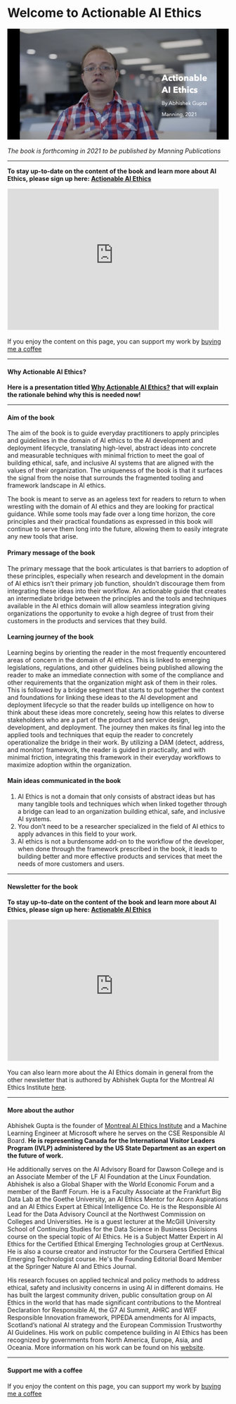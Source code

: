 Welcome to Actionable AI Ethics
===============================

![Cover image](cover.png)

*The book is forthcoming in 2021 to be published by Manning Publications*

***

**To stay up-to-date on the content of the book and learn more about AI Ethics, please sign up here: [Actionable AI Ethics](https://actionableaiethics.substack.com/)**

<iframe src="https://actionableaiethics.substack.com/embed" width="480" height="320" style="border:1px solid #EEE; background:white;" frameborder="0" scrolling="no"></iframe>

If you enjoy the content on this page, you can support my work by [buying me a coffee](https://buymeacoffee.com/abhishekgupta)

<script type="text/javascript" src="https://cdnjs.buymeacoffee.com/1.0.0/button.prod.min.js" data-name="bmc-button" data-slug="abhishekgupta" data-color="#FF5F5F" data-emoji=""  data-font="Cookie" data-text="Buy me a coffee" data-outline-color="#000000" data-font-color="#ffffff" data-coffee-color="#FFDD00" ></script>

***

#### Why Actionable AI Ethics?

**Here is a presentation titled [Why Actionable AI Ethics?](https://atg-abhishek.github.io/presentations/why-actionable-ai-ethics.html) that will explain the rationale behind why this is needed now!**

***

#### Aim of the book

The aim of the book is to guide everyday practitioners to apply principles and guidelines in the domain of AI ethics to the AI development and deployment lifecycle, translating high-level, abstract ideas into concrete and measurable techniques with minimal friction to meet the goal of building ethical, safe, and inclusive AI systems that are aligned with the values of their organization. The uniqueness of the book is that it surfaces the signal from the noise that surrounds the fragmented tooling and framework landscape in AI ethics. 

The book is meant to serve as an ageless text for readers to return to when wrestling with the domain of AI ethics and they are looking for practical guidance. While some tools may fade over a long time horizon, the core principles and their practical foundations as expressed in this book will continue to serve them long into the future, allowing them to easily integrate any new tools that arise. 

#### Primary message of the book

The primary message that the book articulates is that barriers to adoption of these principles, especially when research and development in the domain of AI ethics isn’t their primary job function, shouldn’t discourage them from integrating these ideas into their workflow. An actionable guide that creates an intermediate bridge between the principles and the tools and techniques available in the AI ethics domain will allow seamless integration giving organizations the opportunity to evoke a high degree of trust from their customers in the products and services that they build. 

#### Learning journey of the book

Learning begins by orienting the reader in the most frequently encountered areas of concern in the domain of AI ethics. This is linked to emerging legislations, regulations, and other guidelines being published allowing the reader to make an immediate connection with some of the compliance and other requirements that the organization might ask of them in their roles. This is followed by a bridge segment that starts to put together the context and foundations for linking these ideas to the AI development and deployment lifecycle so that the reader builds up intelligence on how to think about these ideas more concretely, seeing how this relates to diverse stakeholders who are a part of the product and service design, development, and deployment. The journey then makes its final leg into the applied tools and techniques that equip the reader to concretely operationalize the bridge in their work. By utilizing a DAM (detect, address, and monitor) framework, the reader is guided in practically, and with minimal friction, integrating this framework in their everyday workflows to maximize adoption within the organization. 

#### Main ideas communicated in the book

1. AI Ethics is not a domain that only consists of abstract ideas but has many tangible tools and techniques which when linked together through a bridge can lead to an organization building ethical, safe, and inclusive AI systems.
2. You don’t need to be a researcher specialized in the field of AI ethics to apply advances in this field to your work. 
3. AI ethics is not a burdensome add-on to the workflow of the developer, when done through the framework prescribed in the book, it leads to building better and more effective products and services that meet the needs of more customers and users. 

***

#### Newsletter for the book

**To stay up-to-date on the content of the book and learn more about AI Ethics, please sign up here: [Actionable AI Ethics](https://actionableaiethics.substack.com/)**

<iframe src="https://actionableaiethics.substack.com/embed" width="480" height="320" style="border:1px solid #EEE; background:white;" frameborder="0" scrolling="no"></iframe>

You can also learn more about the AI Ethics domain in general from the other newsletter that is authored by Abhishek Gupta for the Montreal AI Ethics Institute [here](https://aiethics.substack.com).

***

#### More about the author

Abhishek Gupta is the founder of [Montreal AI Ethics Institute](https://montrealethics.ai) and a Machine Learning Engineer at Microsoft where he serves on the CSE Responsible AI Board. **He is representing Canada for the International Visitor Leaders Program (IVLP) administered by the US State Department as an expert on the future of work.**

He additionally serves on the AI Advisory Board for Dawson College and is an Associate Member of the LF AI Foundation at the Linux Foundation. Abhishek is also a Global Shaper with the World Economic Forum and a member of the Banff Forum. He is a Faculty Associate at the Frankfurt Big Data Lab at the Goethe University, an AI Ethics Mentor for Acorn Aspirations and an AI Ethics Expert at Ethical Intelligence Co. He is the Responsible AI Lead for the Data Advisory Council at the Northwest Commission on Colleges and Universities. He is a guest lecturer at the McGill University School of Continuing Studies for the Data Science in Business Decisions course on the special topic of AI Ethics. He is a Subject Matter Expert in AI Ethics for the Certified Ethical Emerging Technologies group at CertNexus. He is also a course creator and instructor for the Coursera Certified Ethical Emerging Technologist course. He's the Founding Editorial Board Member at the Springer Nature AI and Ethics Journal. 

His research focuses on applied technical and policy methods to address ethical, safety and inclusivity concerns in using AI in different domains. He has built the largest community driven, public consultation group on AI Ethics in the world that has made significant contributions to the Montreal Declaration for Responsible AI, the G7 AI Summit, AHRC and WEF Responsible Innovation framework, PIPEDA amendments for AI impacts, Scotland’s national AI strategy and the European Commission Trustworthy AI Guidelines. His work on public competence building in AI Ethics has been recognized by governments from North America, Europe, Asia, and Oceania. More information on his work can be found on his [website](https://atg-abhishek.github.io). 


*** 

#### Support me with a coffee

If you enjoy the content on this page, you can support my work by [buying me a coffee](https://buymeacoffee.com/abhishekgupta)

<script type="text/javascript" src="https://cdnjs.buymeacoffee.com/1.0.0/button.prod.min.js" data-name="bmc-button" data-slug="abhishekgupta" data-color="#FF5F5F" data-emoji=""  data-font="Cookie" data-text="Buy me a coffee" data-outline-color="#000000" data-font-color="#ffffff" data-coffee-color="#FFDD00" ></script>